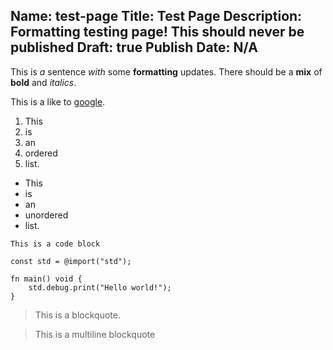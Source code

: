 Name: test-page
Title: Test Page
Description: Formatting testing page! This should never be published
Draft: true
Publish Date: N/A
---

This is _a_ sentence *with* some __formatting__ updates. There should be a
**mix** of **bold** and _italics_.

This is a like to [google](https://www.google.com/).

1. This
2. is
3. an
4. ordered
5. list.

- This
- is
- an
- unordered
- list.

```
This is a code block

const std = @import("std");

fn main() void {
    std.debug.print("Hello world!");
}
```

> This is a blockquote.

> This is a 
> multiline
> blockquote
 
